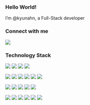 ### Hello World!
I’m @kyunahn, a Full-Stack developer

### <p align="left">Connect with me</p>
<p align="left" display="inline-block">
  <a href="mailto:kyunahn.dev@gmail.com" target="_blank"><img src="https://img.shields.io/badge/kyunahn.dev@gmail.com-EA4335?style=for-the-badge&logo=Gmail&logoColor=white"/></a>
<p>

### <p align="left">Technology Stack</p>
<p align="left" display="inline-block">
  <img src="https://img.shields.io/badge/JAVA-007396?style=for-the-badge&logo=java&logoColor=white" />
  <img src="https://img.shields.io/badge/javascript-F7DF1E?style=for-the-badge&logo=javascript&logoColor=black" />
  <img src="https://img.shields.io/badge/TypeScript-3178C6?style=for-the-badge&logo=typeScript&logoColor=white" />
  <img src="https://img.shields.io/badge/Dart-0175C2?style=for-the-badge&logo=dart&logoColor=white" />
</p>
<p align="left" display="inline-block">
  <img src="https://img.shields.io/badge/react-61DAFB?style=for-the-badge&logo=react&logoColor=black" />
  <img src="https://img.shields.io/badge/vue.js-4FC08D?style=for-the-badge&logo=vue.js&logoColor=white" />
  <img src="https://img.shields.io/badge/Flutter-02569B?style=for-the-badge&logo=flutter&logoColor=white" />
  <img src="https://img.shields.io/badge/Next.js-000000?style=for-the-badge&logo=next.js&logoColor=white"/>
  <img src="https://img.shields.io/badge/Nuxt.js-00DC82?style=for-the-badge&logo=nuxt.js&logoColor=white"/>
  <img src="https://img.shields.io/badge/Redux-593D88?style=for-the-badge&logo=redux&logoColor=white" />
</p>
<p align="left" display="inline-block">
  <img src="https://img.shields.io/badge/Spring-6DB33F?style=for-the-badge&logo=spring&logoColor=white" />
  <img src="https://img.shields.io/badge/SpringBoot-6DB33F?style=for-the-badge&logo=springBoot&logoColor=white" />
  <img src="https://img.shields.io/badge/Node.js-339933?style=for-the-badge&logo=Node.js&logoColor=white"/>
  <img src="https://img.shields.io/badge/NestJS-E0234E?style=for-the-badge&logo=nestjs&logoColor=white"/>
  <img src="https://img.shields.io/badge/Express.js-404D59?style=for-the-badge&logo=express.js&logoColor=white"/>
</p>
<p align="left" display="inline-block">
  <img src="https://img.shields.io/badge/MySQL-4479A1?style=for-the-badge&logo=mysql&logoColor=white" />
  <img src="https://img.shields.io/badge/MariaDB-003545?style=for-the-badge&logo=mariadb&logoColor=white"/>
  <img src="https://img.shields.io/badge/PostgreSQL-316192?style=for-the-badge&logo=postgresql&logoColor=white"/>
  <img src="https://img.shields.io/badge/MicrosoftSQLServer-CC2927?style=for-the-badge&logo=microsoftSqlServer&logoColor=white"/>
  <img src="https://img.shields.io/badge/Redis-DD0031?style=for-the-badge&logo=redis&logoColor=white"/>
  <img src="https://img.shields.io/badge/Firebase-039BE5?style=for-the-badge&logo=firebase&logoColor=white"/>
</p>
